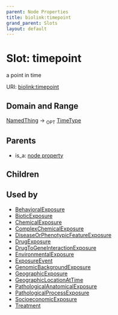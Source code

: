 ```yaml
---
parent: Node Properties
title: biolink:timepoint
grand_parent: Slots
layout: default
---
```


# Slot: timepoint


a point in time

URI: [biolink:timepoint](https://w3id.org/biolink/vocab/timepoint)

## Domain and Range

[NamedThing](NamedThing.md) ->  <sub>OPT</sub> [TimeType](types/TimeType.md)

## Parents

 *  is_a: [node property](node_property.md)

## Children


## Used by

 * [BehavioralExposure](BehavioralExposure.md)
 * [BioticExposure](BioticExposure.md)
 * [ChemicalExposure](ChemicalExposure.md)
 * [ComplexChemicalExposure](ComplexChemicalExposure.md)
 * [DiseaseOrPhenotypicFeatureExposure](DiseaseOrPhenotypicFeatureExposure.md)
 * [DrugExposure](DrugExposure.md)
 * [DrugToGeneInteractionExposure](DrugToGeneInteractionExposure.md)
 * [EnvironmentalExposure](EnvironmentalExposure.md)
 * [ExposureEvent](ExposureEvent.md)
 * [GenomicBackgroundExposure](GenomicBackgroundExposure.md)
 * [GeographicExposure](GeographicExposure.md)
 * [GeographicLocationAtTime](GeographicLocationAtTime.md)
 * [PathologicalAnatomicalExposure](PathologicalAnatomicalExposure.md)
 * [PathologicalProcessExposure](PathologicalProcessExposure.md)
 * [SocioeconomicExposure](SocioeconomicExposure.md)
 * [Treatment](Treatment.md)
